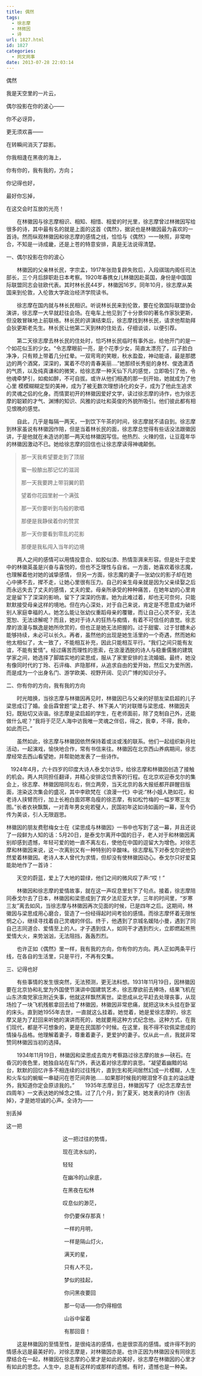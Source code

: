 ```yaml
---
title: 偶然
tags:
  - 徐志摩
  - 林微因
  - 诗
url: 1827.html
id: 1827
categories:
  - 网文网事
date: 2013-07-28 22:03:14
---
```


偶然 

我是天空里的一片云，

偶尔投影在你的波心——

你不必讶异，

更无须欢喜——

在转瞬间消灭了踪影。

你我相逢在黑夜的海上，

你有你的，我有我的，方向；

你记得也好，

最好你忘掉，

在这交会时互放的光亮！

　　在林徽因与徐志摩相识、相知、相惜、相爱的时光里，徐志摩曾过林微因写给很多的诗，其中最有名的就是上面的这首《偶然》，据说也是林徽因最为喜欢的一首诗。然而纵观林徽因和徐志摩的感情之线，恰恰与《偶然》一一映照，非常吻合，不知是一诗成畿，还是上苍的特意安排，真是无法说得清楚。

 一、偶尔投影在你的波心

　　林徽因的父亲林长民，字宗孟，1917年张勋复辟失败后，入段祺瑞内阁任司法部长，三个月后辞职赴日本考察。1920年春携女儿林徽因赴英国，身份是中国国际联盟同志会驻欧代表。其时林长民44岁，林徽因16岁。同年10月，徐志摩从美国来到伦敦，入伦敦大学政治经济学院读书。

　　徐志摩在国内就与林长民相识。听说林长民来到伦敦，要在伦敦国际联盟协会演讲，徐志摩一大早就赶往会场。在电车上他见到了十分景仰的著名作家狄更斯，但没敢冒昧地上前联络。林长民的讲演结束后，徐志摩找到林长民，请求他帮助拜会狄更斯老先生。林长民让他第二天到林的住处去，仔细谈谈，以便引荐。

　　第二天徐志摩去林长民的住处时，恰巧林长民临时有事外出，给他开门的是一个如花似玉的少女。“令志摩眼前一亮，是个花季少女，简直太漂亮了，瓜子脸白净净，只有颊上带着几分红晕。一双弯弯的笑眼，秋水盈盈，神动能语，最是那腮边的两个酒窝，深深的，寓着不尽的青春美丽....”她那颀长秀挺的身材、俊逸潇洒的气质，以及纯真谦和的微笑，给徐志摩一种天仙下凡的感觉，立即吸引了他，令他魂牵梦引，如痴如醉，不可自拔。或许从他们相遇的那一刻开始，她就成为了他心里 模模糊糊定型的美神，成为了被无数次理想诗化的女子，成为了他此生追求的灵魂之侣的化身。而情窦初开的林徽因爱好文学，读过徐志摩的诗作，也为徐志摩的聪颖的才气、渊博的知识、风雅的谈吐和英俊的外貌所吸引。他们彼此都有相见恨晚的感觉。

　　自此，几乎是每隔一两天，一到饮下午茶的时间，徐志摩就不请自到。徐志摩到林家虽说有林徽因作陪，但是当着林长民的面，徐志摩总觉得有些话没法跟徽因讲，于是他就在未造访的那一两天给林徽因写信。他热烈、火辣的信，让豆蔻年华的林徽因激动不已。她给徐志摩的回信也让徐志摩读得神魂颠倒。

> 那一天我希望要走到了顶层 
> 
> 蜜一般酿出那记忆的滋润
> 
> 那一天我要跨上带羽翼的箭
> 
> 望着你花园里射一个满弦
> 
> 那一天你要听到鸟般的歌唱
> 
> 那便是我静侯着你的赞赏
> 
> 那一天你要看到零乱的花影
> 
> 那便是我私闯入当年的边境

　　两人之间的感情可以用情投意合、如胶似漆、热情澎湃来形容。但是处于恋爱中的林徽英虽是兴奋与喜悦的，但也不乏理性与自省。一方面，她喜欢着徐志魔，也理解着他对她的诚挚感情， 但另一方面，徐志魔的妻子—张幼仪的影子却在她心中拂不去，撵不走，让她心里很有压力。自己的亲生母亲就是因为父亲续娶之后而永远失去了丈夫的感情，丈夫的爱。母亲所承受的种种痛苦，在她年幼的心里肯定是留下了深深的影响，留下了深深的伤害。她为此难过着，却也无可奈何，只能默默接受母亲这样的境地。但在内心深处，对于自己来说，肯定是不愿意成为破坏别人家庭幸福的人。她怎么能让张幼仪重蹈母亲的覆辙，而让自己心灵不安，无法宽恕、无法谅解呢？而且，她对于诗人的狂热与痴情，有着不可信任的直觉。徐志摩的浪漫与飘逸是她所欣赏的，但也正是她无法把握的。过于甜蜜、过于甘醴未必能够持续，未必可以长久。再者，虽然他的出现是她生活里的一个奇遇，然而她和他太相似了，太一致了，不能相互补充，因此只能相互平行。“我们之间只能有友谊，不能有爱情”。经过痛苦而理性的思索，在浪漫洒脱的诗人与稳重儒雅的建筑学家之间，她选择了脚踏实地的梁思成，服从了家里安排的主流婚姻。最终，她没有像同时代的丁玲、石评梅、庐隐那样，从追求自由的爱开始，然后又为爱所困，而是成为一个出身名门、游学欧美、视野开阔、见识广博的知识分子。

 二、你有你的方向，我有我的方向

　　时光暗换，当徐志摩与林徽因再见时，林徽因已与父亲的好朋友梁启超的儿子梁思成订了婚。金岳霖曾题“梁上君子、林下美人”的对联赠与梁思成、林徽因夫妇，既贴切又诙谐。徐志摩是梁启超的学生，在老师面前，除了克制自己外，还能做什么呢？“我将于茫茫人海中访我唯一灵魂之伴侣，得之，我幸，不得，我命，如此而已。”        

　　虽然如此，徐志摩与林徽因依然保持着或淡或浅的联系。他们一起组织新月社活动，一起演戏，愉快地合作，常有书信来往。林徽因在北京西山养病期间，徐志摩经常去西山看望她，并帮助她发表了一些诗作。        

   1924年4月，六十四岁的印度大诗人泰戈尔访华，给徐志摩和林徽因创造了接触的机会。两人共同担任翻译，并精心安排这位贵客的行程。在北京欢迎泰戈尔的集会上，徐志摩、林徽因陪同左右，侧立两旁，当天北京的各大报纸都开辟醒目版面，渲染这次集会的盛况，其中李欧梵在《浪漫一代》中说:“林小姐人艳如花，和老诗人挟臂而行，加上长袍白面郊寒岛瘦的徐志摩，有如松竹梅的一幅岁寒三友图。”长者衣袂飘飘，一对青年男女宛若璧人，民国初年这如诗如画的一幕，至今仍传为美谈，引人无限遐思。

林徽因的朋友费慰梅女士在《梁思成与林徽因》一书中也写到了这一幕，并且还说了一段鲜为人知的话：5月20日，是泰戈尔离开中国的日子，老人对于和林徽因离别却感到遗憾，年轻可爱的她一直不离左右，使他在中国的逗留大为增色。对徐志摩和林徽因来说，这一次离别又有一种特别的辛酸味。徐志摩私下对泰戈尔说他仍然爱着林徽因。老诗人本人曾代为求情，但却没有使林徽因动心。泰戈尔只好爱莫能助地作了一首诗：

　　天空的蔚蓝，爱上了大地的碧绿，他们之间的微风叹了声:“哎！”

　　林徽因和徐志摩的爱情故事，就在这一声叹息里划下了句点。接着，徐志摩陪同泰戈尔去了日本，林徽因和梁思成到了宾夕法尼亚大学，三年的时间里，“岁寒三友”离去如风，当徐志摩与林徽因再次见面的时候，已是四年之后。这期间，林徽因与梁思成用心磨合，营造了一份经得起时间考验的感情。而徐志摩怀着无限怅惘之心，继续寻找着自己灵魂的伴侣。终于，他遇到了京城名媛陆小曼，遇到了同自己志同道合、爱情至上的人。才子遇到佳人，如同干才遇到烈火，立即燃起熊熊爱情大火，来势汹汹，无法阻挡，轰轰烈烈。

　　也许正如《偶然》里一样，我有我的方向，你有你的方向。两人正如两条平行线，在各自的生活里，只是平行，不再有交集。

 三、记得也好

　　有些事情的发生很突然，无法预测，更无法料想。1931年11月19日，因林徽因要在北京协和礼堂为外国使节演讲中国建筑艺术，徐志摩欲前去捧场，结果飞机在山东济南党家庄附近失事，他就这样飘然离世。梁思成从北平赶去处理丧事，从现场捡了一块飞机残骸拿回去给了林徽因，林徽因非常悲痛，就把这块木头挂在卧室的床头。直到她1955年去世，一直就这么挂着。她觉着，她是爱徐志摩的，徐志摩又是为了赶回来听她的演讲而死的，她就要用这种方式纪念他。这种方式，在我们现代，都是不可想象的，更是在民国那个时候。在这里，我不得不钦佩梁思成的情操与品格。他理解着妻子，尊重着妻子，更爱护的妻子。仅从此一点，我就非常赞同林徽因当初的选择。

　　1934年11月19日，林徽因和梁思成去南方考察路过徐志摩的故乡—硖石。在昏沉的夜色里，她独自站在车门外，表达着对徐志摩的哀思。“凝望着幽黯的站台，默默的回忆许多不相连续的过往残片，直到生和死间居然幻成一片模糊，人生和火车似的蜿蜒一串疑问在苍茫间奔驰……如果那时候我的眼泪曾不自主的溢出睫外，我知道你定会原谅我的。”　　1935年志摩忌日，林徽因写了《纪念志摩去世四周年》一文表达她的悼念之情。过了几个月，到了夏天，她发表的诗作《别丢掉》，才是她坦诚的心声。全诗为——

 别丢掉

 这一把

　　                               这一把过往的势情，

　　                               现在流水似的，

　　                               轻轻

　　                               在幽冷的山泉底，

　　                               在黑夜在松林

　                              　 叹息似的渺茫，

　　                                你仍要保存那真！

　　                                一样的月明，

　　                                一样是隔山灯火，

　　                                满天的星，

　　                                只有人不见，

　　                                梦似的挂起，

　　                                你问黑夜要回

　　                                那一句话——你仍得相信

　　                                山谷中留着

　　                                有那回音！

　　这是林徽因的至情至性，是很纯洁的感情，也是很崇高的感情。或许得不到的情感永远是最美好的，对徐志摩是，对林徽因亦是。也许正因为林徽因没有同徐志摩结合在一起，林徽因在徐志摩的心里才是如此的美好，徐志摩在林徽因的心里才有如此的思念。人生中，总是有这样的或那样的遗憾。有时，遗憾也是一种美。